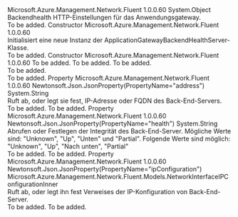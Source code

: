 <Type Name="ApplicationGatewayBackendHealthServer" FullName="Microsoft.Azure.Management.Network.Fluent.Models.ApplicationGatewayBackendHealthServer">
  <TypeSignature Language="C#" Value="public class ApplicationGatewayBackendHealthServer" />
  <TypeSignature Language="ILAsm" Value=".class public auto ansi beforefieldinit ApplicationGatewayBackendHealthServer extends System.Object" />
  <TypeSignature Language="DocId" Value="T:Microsoft.Azure.Management.Network.Fluent.Models.ApplicationGatewayBackendHealthServer" />
  <TypeSignature Language="VB.NET" Value="Public Class ApplicationGatewayBackendHealthServer" />
  <TypeSignature Language="F#" Value="type ApplicationGatewayBackendHealthServer = class" />
  <AssemblyInfo>
    <AssemblyName>Microsoft.Azure.Management.Network.Fluent</AssemblyName>
    <AssemblyVersion>1.0.0.60</AssemblyVersion>
  </AssemblyInfo>
  <Base>
    <BaseTypeName>System.Object</BaseTypeName>
  </Base>
  <Interfaces />
  <Docs>
    <summary>
            Backendhealth HTTP-Einstellungen für das Anwendungsgateway.
            </summary>
    <remarks>To be added.</remarks>
  </Docs>
  <Members>
    <Member MemberName=".ctor">
      <MemberSignature Language="C#" Value="public ApplicationGatewayBackendHealthServer ();" />
      <MemberSignature Language="ILAsm" Value=".method public hidebysig specialname rtspecialname instance void .ctor() cil managed" />
      <MemberSignature Language="DocId" Value="M:Microsoft.Azure.Management.Network.Fluent.Models.ApplicationGatewayBackendHealthServer.#ctor" />
      <MemberSignature Language="VB.NET" Value="Public Sub New ()" />
      <MemberType>Constructor</MemberType>
      <AssemblyInfo>
        <AssemblyName>Microsoft.Azure.Management.Network.Fluent</AssemblyName>
        <AssemblyVersion>1.0.0.60</AssemblyVersion>
      </AssemblyInfo>
      <Parameters />
      <Docs>
        <summary>
            Initialisiert eine neue Instanz der ApplicationGatewayBackendHealthServer-Klasse.
            </summary>
        <remarks>To be added.</remarks>
      </Docs>
    </Member>
    <Member MemberName=".ctor">
      <MemberSignature Language="C#" Value="public ApplicationGatewayBackendHealthServer (string address = null, Microsoft.Azure.Management.Network.Fluent.Models.NetworkInterfaceIPConfigurationInner ipConfiguration = null, string health = null);" />
      <MemberSignature Language="ILAsm" Value=".method public hidebysig specialname rtspecialname instance void .ctor(string address, class Microsoft.Azure.Management.Network.Fluent.Models.NetworkInterfaceIPConfigurationInner ipConfiguration, string health) cil managed" />
      <MemberSignature Language="DocId" Value="M:Microsoft.Azure.Management.Network.Fluent.Models.ApplicationGatewayBackendHealthServer.#ctor(System.String,Microsoft.Azure.Management.Network.Fluent.Models.NetworkInterfaceIPConfigurationInner,System.String)" />
      <MemberSignature Language="VB.NET" Value="Public Sub New (Optional address As String = null, Optional ipConfiguration As NetworkInterfaceIPConfigurationInner = null, Optional health As String = null)" />
      <MemberSignature Language="F#" Value="new Microsoft.Azure.Management.Network.Fluent.Models.ApplicationGatewayBackendHealthServer : string * Microsoft.Azure.Management.Network.Fluent.Models.NetworkInterfaceIPConfigurationInner * string -&gt; Microsoft.Azure.Management.Network.Fluent.Models.ApplicationGatewayBackendHealthServer" Usage="new Microsoft.Azure.Management.Network.Fluent.Models.ApplicationGatewayBackendHealthServer (address, ipConfiguration, health)" />
      <MemberType>Constructor</MemberType>
      <AssemblyInfo>
        <AssemblyName>Microsoft.Azure.Management.Network.Fluent</AssemblyName>
        <AssemblyVersion>1.0.0.60</AssemblyVersion>
      </AssemblyInfo>
      <Parameters>
        <Parameter Name="address" Type="System.String" />
        <Parameter Name="ipConfiguration" Type="Microsoft.Azure.Management.Network.Fluent.Models.NetworkInterfaceIPConfigurationInner" />
        <Parameter Name="health" Type="System.String" />
      </Parameters>
      <Docs>
        <param name="address">To be added.</param>
        <param name="ipConfiguration">To be added.</param>
        <param name="health">To be added.</param>
        <summary>To be added.</summary>
        <remarks>To be added.</remarks>
      </Docs>
    </Member>
    <Member MemberName="Address">
      <MemberSignature Language="C#" Value="public string Address { get; set; }" />
      <MemberSignature Language="ILAsm" Value=".property instance string Address" />
      <MemberSignature Language="DocId" Value="P:Microsoft.Azure.Management.Network.Fluent.Models.ApplicationGatewayBackendHealthServer.Address" />
      <MemberSignature Language="VB.NET" Value="Public Property Address As String" />
      <MemberSignature Language="F#" Value="member this.Address : string with get, set" Usage="Microsoft.Azure.Management.Network.Fluent.Models.ApplicationGatewayBackendHealthServer.Address" />
      <MemberType>Property</MemberType>
      <AssemblyInfo>
        <AssemblyName>Microsoft.Azure.Management.Network.Fluent</AssemblyName>
        <AssemblyVersion>1.0.0.60</AssemblyVersion>
      </AssemblyInfo>
      <Attributes>
        <Attribute>
          <AttributeName>Newtonsoft.Json.JsonProperty(PropertyName="address")</AttributeName>
        </Attribute>
      </Attributes>
      <ReturnValue>
        <ReturnType>System.String</ReturnType>
      </ReturnValue>
      <Docs>
        <summary>
            Ruft ab, oder legt sie fest, IP-Adresse oder FQDN des Back-End-Servers.
            </summary>
        <value>To be added.</value>
        <remarks>To be added.</remarks>
      </Docs>
    </Member>
    <Member MemberName="Health">
      <MemberSignature Language="C#" Value="public string Health { get; set; }" />
      <MemberSignature Language="ILAsm" Value=".property instance string Health" />
      <MemberSignature Language="DocId" Value="P:Microsoft.Azure.Management.Network.Fluent.Models.ApplicationGatewayBackendHealthServer.Health" />
      <MemberSignature Language="VB.NET" Value="Public Property Health As String" />
      <MemberSignature Language="F#" Value="member this.Health : string with get, set" Usage="Microsoft.Azure.Management.Network.Fluent.Models.ApplicationGatewayBackendHealthServer.Health" />
      <MemberType>Property</MemberType>
      <AssemblyInfo>
        <AssemblyName>Microsoft.Azure.Management.Network.Fluent</AssemblyName>
        <AssemblyVersion>1.0.0.60</AssemblyVersion>
      </AssemblyInfo>
      <Attributes>
        <Attribute>
          <AttributeName>Newtonsoft.Json.JsonProperty(PropertyName="health")</AttributeName>
        </Attribute>
      </Attributes>
      <ReturnValue>
        <ReturnType>System.String</ReturnType>
      </ReturnValue>
      <Docs>
        <summary>
            Abrufen oder Festlegen der Integrität des Back-End-Server. Mögliche Werte sind: "Unknown", "Up", "Unten" und "Partial". Folgende Werte sind möglich: "Unknown", "Up", "Nach unten", "Partial"
            </summary>
        <value>To be added.</value>
        <remarks>To be added.</remarks>
      </Docs>
    </Member>
    <Member MemberName="IpConfiguration">
      <MemberSignature Language="C#" Value="public Microsoft.Azure.Management.Network.Fluent.Models.NetworkInterfaceIPConfigurationInner IpConfiguration { get; set; }" />
      <MemberSignature Language="ILAsm" Value=".property instance class Microsoft.Azure.Management.Network.Fluent.Models.NetworkInterfaceIPConfigurationInner IpConfiguration" />
      <MemberSignature Language="DocId" Value="P:Microsoft.Azure.Management.Network.Fluent.Models.ApplicationGatewayBackendHealthServer.IpConfiguration" />
      <MemberSignature Language="VB.NET" Value="Public Property IpConfiguration As NetworkInterfaceIPConfigurationInner" />
      <MemberSignature Language="F#" Value="member this.IpConfiguration : Microsoft.Azure.Management.Network.Fluent.Models.NetworkInterfaceIPConfigurationInner with get, set" Usage="Microsoft.Azure.Management.Network.Fluent.Models.ApplicationGatewayBackendHealthServer.IpConfiguration" />
      <MemberType>Property</MemberType>
      <AssemblyInfo>
        <AssemblyName>Microsoft.Azure.Management.Network.Fluent</AssemblyName>
        <AssemblyVersion>1.0.0.60</AssemblyVersion>
      </AssemblyInfo>
      <Attributes>
        <Attribute>
          <AttributeName>Newtonsoft.Json.JsonProperty(PropertyName="ipConfiguration")</AttributeName>
        </Attribute>
      </Attributes>
      <ReturnValue>
        <ReturnType>Microsoft.Azure.Management.Network.Fluent.Models.NetworkInterfaceIPConfigurationInner</ReturnType>
      </ReturnValue>
      <Docs>
        <summary>
            Ruft ab, oder legt ihn fest Verweises der IP-Konfiguration von Back-End-Server.
            </summary>
        <value>To be added.</value>
        <remarks>To be added.</remarks>
      </Docs>
    </Member>
  </Members>
</Type>